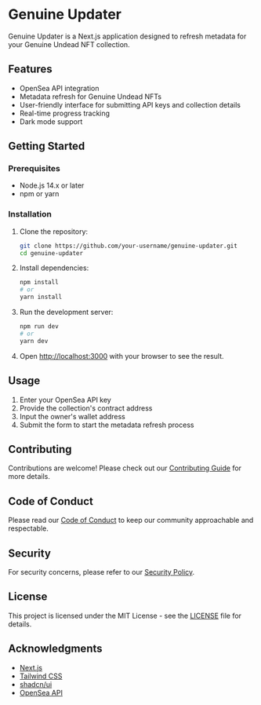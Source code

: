 # Genuine Updater

Genuine Updater is a Next.js application designed to refresh metadata for your Genuine Undead NFT collection.

## Features

- OpenSea API integration
- Metadata refresh for Genuine Undead NFTs
- User-friendly interface for submitting API keys and collection details
- Real-time progress tracking
- Dark mode support

## Getting Started

### Prerequisites

- Node.js 14.x or later
- npm or yarn

### Installation

1. Clone the repository:

   ```bash
   git clone https://github.com/your-username/genuine-updater.git
   cd genuine-updater
   ```

2. Install dependencies:

   ```bash
   npm install
   # or
   yarn install
   ```

3. Run the development server:

   ```bash
   npm run dev
   # or
   yarn dev
   ```

4. Open [http://localhost:3000](http://localhost:3000) with your browser to see the result.

## Usage

1. Enter your OpenSea API key
2. Provide the collection's contract address
3. Input the owner's wallet address
4. Submit the form to start the metadata refresh process

## Contributing

Contributions are welcome! Please check out our [Contributing Guide](CONTRIBUTING.md) for more details.

## Code of Conduct

Please read our [Code of Conduct](CODE_OF_CONDUCT.md) to keep our community approachable and respectable.

## Security

For security concerns, please refer to our [Security Policy](SECURITY.md).

## License

This project is licensed under the MIT License - see the [LICENSE](LICENSE) file for details.

## Acknowledgments

- [Next.js](https://nextjs.org/)
- [Tailwind CSS](https://tailwindcss.com/)
- [shadcn/ui](https://ui.shadcn.com/)
- [OpenSea API](https://docs.opensea.io/)
